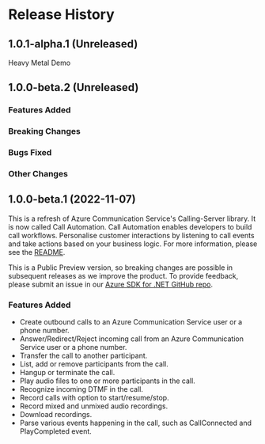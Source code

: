 # Release History

## 1.0.1-alpha.1 (Unreleased)
Heavy Metal Demo

## 1.0.0-beta.2 (Unreleased)

### Features Added

### Breaking Changes

### Bugs Fixed

### Other Changes

## 1.0.0-beta.1 (2022-11-07)
This is a refresh of Azure Communication Service's Calling-Server library. It is now called Call Automation. Call Automation enables developers to build call workflows. Personalise customer interactions by listening to call events and take actions based on your business logic. For more information, please see the [README][read_me].

This is a Public Preview version, so breaking changes are possible in subsequent releases as we improve the product. To provide feedback, please submit an issue in our [Azure SDK for .NET GitHub repo](https://github.com/Azure/azure-sdk-for-net/issues).

### Features Added
- Create outbound calls to an Azure Communication Service user or a phone number.
- Answer/Redirect/Reject incoming call from an Azure Communication Service user or a phone number.
- Transfer the call to another participant.
- List, add or remove participants from the call.
- Hangup or terminate the call.
- Play audio files to one or more participants in the call.
- Recognize incoming DTMF in the call.
- Record calls with option to start/resume/stop.
- Record mixed and unmixed audio recordings.
- Download recordings.
- Parse various events happening in the call, such as CallConnected and PlayCompleted event.

<!-- LINKS -->
[read_me]: https://github.com/Azure/azure-sdk-for-net/blob/main/sdk/communication/Azure.Communication.CallAutomation/README.md
[Overview]: https://learn.microsoft.com/azure/communication-services/concepts/voice-video-calling/call-automation
[Demo Video]: https://ignite.microsoft.com/sessions/14a36f87-d1a2-4882-92a7-70f2c16a306a
[Incoming Call Concept]: https://learn.microsoft.com/azure/communication-services/concepts/voice-video-calling/incoming-call-notification
[Build a customer interaction workflow using Call Automation]: https://learn.microsoft.com/azure/communication-services/quickstarts/voice-video-calling/callflows-for-customer-interactions

